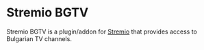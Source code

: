 # Stremio BGTV

Stremio BGTV is a plugin/addon for [Stremio](https://www.stremio.com/) that provides access to Bulgarian TV channels.
